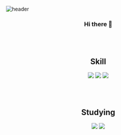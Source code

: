 <!-- 헤더 -->
![header](https://capsule-render.vercel.app/api?type=shark&color=429dd6&height=300&section=header&text=Gicheon's%20GitHub&fontSize=90)

<div align = center>

  ### Hi there 👋
  <br><br>

## Skill

<img src="https://img.shields.io/badge/React-61DAFB?style=flat&logo=React&logoColor=white"/>
<img src="https://img.shields.io/badge/JavaScript-F7DF1E?style=flat&logo=JavaScript&logoColor=white"/>
<img src="https://img.shields.io/badge/Java-007396?style=flat&logo=Java&logoColor=white"/>

<br><br>

## Studying

<img src="https://img.shields.io/badge/Spring-6DB33F?style=flat&logo=Spring&logoColor=white"/>
<img src="https://img.shields.io/badge/Spring Boot-6DB33F?style=flat&logo=springboot&logoColor=white"/>
  
</div>



<!--
**kang-gicheon/kang-gicheon** is a ✨ _special_ ✨ repository because its `README.md` (this file) appears on your GitHub profile.

Here are some ideas to get you started:

- 🔭 I’m currently working on ...
- 🌱 I’m currently learning ...
- 👯 I’m looking to collaborate on ...
- 🤔 I’m looking for help with ...
- 💬 Ask me about ...
- 📫 How to reach me: ...
- 😄 Pronouns: ...
- ⚡ Fun fact: ...
-->
